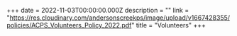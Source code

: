 +++
date = 2022-11-03T00:00:00.000Z
description = ""
link = "https://res.cloudinary.com/andersonscreekps/image/upload/v1667428355/policies/ACPS_Volunteers_Policy_2022.pdf"
title = "Volunteers"
+++
